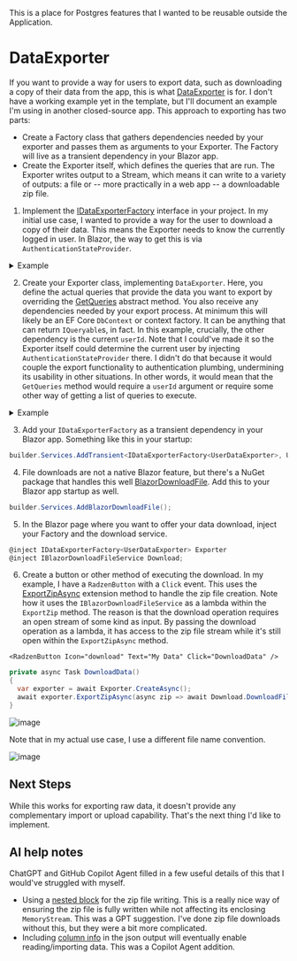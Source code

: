 This is a place for Postgres features that I wanted to be reusable outside the Application.

# DataExporter
If you want to provide a way for users to export data, such as downloading a copy of their data from the app, this is what [DataExporter](https://github.com/adamfoneil/BlazorServerTemplate/blob/main/PostgresExtensions/DataExporter.cs) is for. I don't have a working example yet in the template, but I'll document an example I'm using in another closed-source app. This approach to exporting has two parts:

- Create a Factory class that gathers dependencies needed by your exporter and passes them as arguments to your Exporter. The Factory will live as a transient dependency in your Blazor app.
- Create the Exporter itself, which defines the queries that are run. The Exporter writes output to a Stream, which means it can write to a variety of outputs: a file or -- more practically in a web app -- a downloadable zip file.

1. Implement the [IDataExporterFactory<T>](https://github.com/adamfoneil/FinView/blob/d9a6798a9729a13f6b00fc3a18d66a35e7cb292b/PostgresExtensions/DataExporter.cs#L7) interface in your project. In my initial use case, I wanted to provide a way for the user to download a copy of their data. This means the Exporter needs to know the currently logged in user. In Blazor, the way to get this is via `AuthenticationStateProvider`.

<details>
  <summary>Example</summary>

```csharp
public class UserDataExporterFactory(
  IDbContextFactory<ApplicationDbContext> dbFactory,
  AuthenticationStateProvider authState) : IDataExporterFactory<UserDataExporter>
{
    private readonly IDbContextFactory<ApplicationDbContext> _dbFactory = dbFactory;
    private readonly AuthenticationStateProvider _authState = authState;

    public async Task<UserDataExporter> CreateAsync()
    {
        var authState = await _authState.GetAuthenticationStateAsync();
        var user = authState.User?.Identity?.IsAuthenticated ?? false ? authState.User : throw new Exception("No current user");
        var userName = user.Identity!.Name;

        using var db = _dbFactory.CreateDbContext();
        var userId = await db.Users
            .Where(u => u.UserName == userName)
            .Select(u => u.UserId)
            .SingleOrDefaultAsync();

        if (userId == 0) throw new Exception($"User not found: {userName}");

        return new(_dbFactory, userId);
    }
}
```
</details>

2. Create your Exporter class, implementing `DataExporter`. Here, you define the actual queries that provide the data you want to export by overriding the [GetQueries](https://github.com/adamfoneil/FinView/blob/d9a6798a9729a13f6b00fc3a18d66a35e7cb292b/PostgresExtensions/DataExporter.cs#L16) abstract method. You also receive any dependencies needed by your export process. At minimum this will likely be an EF Core `DbContext` or context factory. It can be anything that can return `IQueryable`s, in fact. In this example, crucially, the other dependency is the current `userId`. Note that I could've made it so the Exporter itself could determine the current user by injecting `AuthenticationStateProvider` there. I didn't do that because it would couple the export functionality to authentication plumbing, undermining its usability in other situations. In other words, it would mean that the `GetQueries` method would require a `userId` argument or require some other way of getting a list of queries to execute.

<details>
  <summary>Example</summary>

```csharp
public class UserDataExporter(IDbContextFactory<ApplicationDbContext> dbFactory, int userId) : DataExporter
{
  private readonly IDbContextFactory<ApplicationDbContext> dbFactory = dbFactory;
  private readonly int _userId = userId;

  protected override IEnumerable<(string Name, IQueryable Query)> GetQueries()
  {
    using var dbContext = dbFactory.CreateDbContext();
    dbContext.Database.GetDbConnection().Open();

    yield return ("Accounts", dbContext.Accounts.Where(row => row.UserId == _userId));
    yield return ("Balances", dbContext.Balances.Include(b => b.Account).Where(b => b.Account!.UserId == _userId));
    yield return ("Goals", dbContext.Goals.Include(g => g.Account).Where(g => g.Account!.UserId == _userId));
    yield return ("GoalDetails", dbContext.GoalDetails.Include(gd => gd.Goal).ThenInclude(g => g.Account).Where(gd => gd.Goal!.Account!.UserId == _userId));
  }
}
```
</details>

3. Add your `IDataExporterFactory` as a transient dependency in your Blazor app. Something like this in your startup:

```csharp
builder.Services.AddTransient<IDataExporterFactory<UserDataExporter>, UserDataExporterFactory>();
```

4. File downloads are not a native Blazor feature, but there's a NuGet package that handles this well [BlazorDownloadFile](https://www.nuget.org/packages/BlazorDownloadFile). Add this to your Blazor app startup as well.

```csharp
builder.Services.AddBlazorDownloadFile();
```

5. In the Blazor page where you want to offer your data download, inject your Factory and the download service.

```csharp
@inject IDataExporterFactory<UserDataExporter> Exporter
@inject IBlazorDownloadFileService Download;
```

6. Create a button or other method of executing the download. In my example, I have a `RadzenButton` with a `Click` event. This uses the [ExportZipAsync](https://github.com/adamfoneil/FinView/blob/d9a6798a9729a13f6b00fc3a18d66a35e7cb292b/PostgresExtensions/ExporterExtensions.cs#L7) extension method to handle the zip file creation. Note how it uses the `IBlazorDownloadFileService` as a lambda within the `ExportZip` method. The reason is that the download operation requires an open stream of some kind as input. By passing the download operation as a lambda, it has access to the zip file stream while it's still open within the `ExportZipAsync` method.

```razor
<RadzenButton Icon="download" Text="My Data" Click="DownloadData" />
```

```csharp
private async Task DownloadData()
{
  var exporter = await Exporter.CreateAsync();
  await exporter.ExportZipAsync(async zip => await Download.DownloadFile("MyData.zip", zip, "application/zip"));
}
```

![image](https://github.com/user-attachments/assets/fd70814c-7bbd-4524-bee5-4c8a3c9c5b79)

Note that in my actual use case, I use a different file name convention.

![image](https://github.com/user-attachments/assets/9faed7d3-1a85-4bec-a504-5cc323dda85c)

## Next Steps
While this works for exporting raw data, it doesn't provide any complementary import or upload capability. That's the next thing I'd like to implement.

## AI help notes
ChatGPT and GitHub Copilot Agent filled in a few useful details of this that I would've struggled with myself.

- Using a [nested block](https://github.com/adamfoneil/BlazorServerTemplate/blob/7185bfddeeb11b702695f9c768423e710a3d91c3/PostgresExtensions/ExporterExtensions.cs#L16-L21) for the zip file writing. This is a really nice way of ensuring the zip file is fully written while not affecting its enclosing `MemoryStream`. This was a GPT suggestion. I've done zip file downloads without this, but they were a bit more complicated.
- Including [column info](https://github.com/adamfoneil/BlazorServerTemplate/blob/7185bfddeeb11b702695f9c768423e710a3d91c3/PostgresExtensions/DataExporter.cs#L33) in the json output will eventually enable reading/importing data. This was a Copilot Agent addition.

